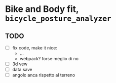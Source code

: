 
# Bike and Body fit, `bicycle_posture_analyzer`

## TODO

- [ ] fix code, make it nice:
  - ...
  - webpack? forse meglio di no
- [ ] 3d vew
- [ ] data save
- [ ] angolo anca rispetto al terreno
